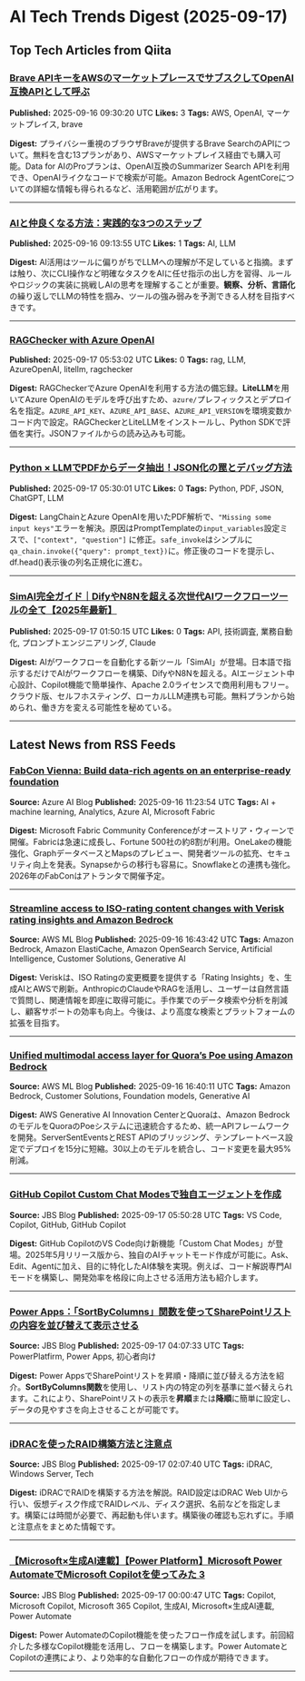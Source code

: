 # AI Tech Trends Digest (2025-09-17)


## Top Tech Articles from Qiita


### [Brave APIキーをAWSのマーケットプレースでサブスクしてOpenAI互換APIとして呼ぶ](https://qiita.com/moritalous/items/36b1d32c5e208e394d3d)
**Published:** 2025-09-16 09:30:20 UTC
**Likes:** 3
**Tags:** AWS, OpenAI, マーケットプレイス, brave

**Digest:**
プライバシー重視のブラウザBraveが提供するBrave SearchのAPIについて。無料を含む13プランがあり、AWSマーケットプレイス経由でも購入可能。Data for AIのProプランは、OpenAI互換のSummarizer Search APIを利用でき、OpenAIライクなコードで検索が可能。Amazon Bedrock AgentCoreについての詳細な情報も得られるなど、活用範囲が広がります。

---

### [AIと仲良くなる方法：実践的な3つのステップ](https://qiita.com/s-age/items/5fe8b0aa457a2396c0fb)
**Published:** 2025-09-16 09:13:55 UTC
**Likes:** 1
**Tags:** AI, LLM

**Digest:**
AI活用はツールに偏りがちでLLMへの理解が不足していると指摘。まずは触り、次にCLI操作など明確なタスクをAIに任せ指示の出し方を習得、ルールやロジックの実装に挑戦しAIの思考を理解することが重要。**観察、分析、言語化**の繰り返しでLLMの特性を掴み、ツールの強み弱みを予測できる人材を目指すべきです。

---

### [RAGChecker with Azure OpenAI](https://qiita.com/suzookita/items/0ab6a8a99211a32dc605)
**Published:** 2025-09-17 05:53:02 UTC
**Likes:** 0
**Tags:** rag, LLM, AzureOpenAI, litellm, ragchecker

**Digest:**
RAGCheckerでAzure OpenAIを利用する方法の備忘録。**LiteLLM**を用いてAzure OpenAIのモデルを呼び出すため、`azure/`プレフィックスとデプロイ名を指定。`AZURE_API_KEY`、`AZURE_API_BASE`、`AZURE_API_VERSION`を環境変数かコード内で設定。RAGCheckerとLiteLLMをインストールし、Python SDKで評価を実行。JSONファイルからの読み込みも可能。

---

### [Python × LLMでPDFからデータ抽出！JSON化の罠とデバッグ方法](https://qiita.com/maskot1977/items/6c5dc0dbcda5032e78f0)
**Published:** 2025-09-17 05:30:01 UTC
**Likes:** 0
**Tags:** Python, PDF, JSON, ChatGPT, LLM

**Digest:**
LangChainとAzure OpenAIを用いたPDF解析で、`"Missing some input keys"`エラーを解決。原因はPromptTemplateの`input_variables`設定ミスで、`["context", "question"]` に修正。`safe_invoke`はシンプルに`qa_chain.invoke({"query": prompt_text})`に。修正後のコードを提示し、df.head()表示後の列名正規化に進む。

---

### [SimAI完全ガイド｜DifyやN8Nを超える次世代AIワークフローツールの全て【2025年最新】](https://qiita.com/k_nabe/items/35b492af2d9e5ca6afb0)
**Published:** 2025-09-17 01:50:15 UTC
**Likes:** 0
**Tags:** API, 技術調査, 業務自動化, プロンプトエンジニアリング, Claude

**Digest:**
AIがワークフローを自動化する新ツール「SimAI」が登場。日本語で指示するだけでAIがワークフローを構築、DifyやN8Nを超える。AIエージェント中心設計、Copilot機能で簡単操作、Apache 2.0ライセンスで商用利用もフリー。クラウド版、セルフホスティング、ローカルLLM連携も可能。無料プランから始められ、働き方を変える可能性を秘めている。

---

## Latest News from RSS Feeds


### [FabCon Vienna: Build data-rich agents on an enterprise-ready foundation](https://www.microsoft.com/en-us/microsoft-fabric/blog/2025/09/16/fabcon-vienna-build-data-rich-agents-on-an-enterprise-ready-foundation)
**Source:** Azure AI Blog
**Published:** 2025-09-16 11:23:54 UTC
**Tags:** AI + machine learning, Analytics, Azure AI, Microsoft Fabric

**Digest:**
Microsoft Fabric Community Conferenceがオーストリア・ウィーンで開催。Fabricは急速に成長し、Fortune 500社の約8割が利用。OneLakeの機能強化、GraphデータベースとMapsのプレビュー、開発者ツールの拡充、セキュリティ向上を発表。Synapseからの移行も容易に。Snowflakeとの連携も強化。2026年のFabConはアトランタで開催予定。

---

### [Streamline access to ISO-rating content changes with Verisk rating insights and Amazon Bedrock](https://aws.amazon.com/blogs/machine-learning/streamline-access-to-iso-rating-content-changes-with-verisk-rating-insights-and-amazon-bedrock/)
**Source:** AWS ML Blog
**Published:** 2025-09-16 16:43:42 UTC
**Tags:** Amazon Bedrock, Amazon ElastiCache, Amazon OpenSearch Service, Artificial Intelligence, Customer Solutions, Generative AI

**Digest:**
Veriskは、ISO Ratingの変更概要を提供する「Rating Insights」を、生成AIとAWSで刷新。AnthropicのClaudeやRAGを活用し、ユーザーは自然言語で質問し、関連情報を即座に取得可能に。手作業でのデータ検索や分析を削減し、顧客サポートの効率も向上。今後は、より高度な検索とプラットフォームの拡張を目指す。

---

### [Unified multimodal access layer for Quora’s Poe using Amazon Bedrock](https://aws.amazon.com/blogs/machine-learning/unified-multimodal-access-layer-for-quoras-poe-using-amazon-bedrock/)
**Source:** AWS ML Blog
**Published:** 2025-09-16 16:40:11 UTC
**Tags:** Amazon Bedrock, Customer Solutions, Foundation models, Generative AI

**Digest:**
AWS Generative AI Innovation CenterとQuoraは、Amazon BedrockのモデルをQuoraのPoeシステムに迅速統合するため、統一APIフレームワークを開発。ServerSentEventsとREST APIのブリッジング、テンプレートベース設定でデプロイを15分に短縮。30以上のモデルを統合し、コード変更を最大95%削減。

---

### [GitHub Copilot Custom Chat Modesで独自エージェントを作成](https://blog.jbs.co.jp/entry/2025/09/17/145028)
**Source:** JBS Blog
**Published:** 2025-09-17 05:50:28 UTC
**Tags:** VS Code, Copilot, GitHub, GitHub Copilot

**Digest:**
GitHub CopilotのVS Code向け新機能「Custom Chat Modes」が登場。2025年5月リリース版から、独自のAIチャットモード作成が可能に。Ask、Edit、Agentに加え、目的に特化したAI体験を実現。例えば、コード解説専門AIモードを構築し、開発効率を格段に向上させる活用方法も紹介します。

---

### [Power Apps：「SortByColumns」関数を使ってSharePointリストの内容を並び替えて表示させる](https://blog.jbs.co.jp/entry/2025/09/17/130733)
**Source:** JBS Blog
**Published:** 2025-09-17 04:07:33 UTC
**Tags:** PowerPlatfirm, Power Apps, 初心者向け

**Digest:**
Power AppsでSharePointリストを昇順・降順に並び替える方法を紹介。**SortByColumns関数**を使用し、リスト内の特定の列を基準に並べ替えられます。これにより、SharePointリストの表示を**昇順**または**降順**に簡単に設定し、データの見やすさを向上させることが可能です。

---

### [iDRACを使ったRAID構築方法と注意点](https://blog.jbs.co.jp/entry/2025/09/17/110740)
**Source:** JBS Blog
**Published:** 2025-09-17 02:07:40 UTC
**Tags:** iDRAC, Windows Server, Tech

**Digest:**
iDRACでRAIDを構築する方法を解説。RAID設定はiDRAC Web UIから行い、仮想ディスク作成でRAIDレベル、ディスク選択、名前などを指定します。構築には時間が必要で、再起動も伴います。構築後の確認も忘れずに。手順と注意点をまとめた情報です。

---

### [【Microsoft×生成AI連載】【Power Platform】Microsoft Power AutomateでMicrosoft Copilotを使ってみた 3](https://blog.jbs.co.jp/entry/2025/09/17/090047)
**Source:** JBS Blog
**Published:** 2025-09-17 00:00:47 UTC
**Tags:** Copilot, Microsoft Copilot, Microsoft 365 Copilot, 生成AI, Microsoft×生成AI連載, Power Automate

**Digest:**
Power AutomateのCopilot機能を使ったフロー作成を試します。前回紹介した多様なCopilot機能を活用し、フローを構築します。Power AutomateとCopilotの連携により、より効率的な自動化フローの作成が期待できます。

---